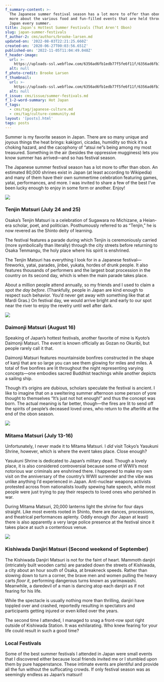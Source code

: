 ```yaml
---
f_summary-content: >-
  The Japanese summer festival season has a lot more to offer than obon. Learn
  more about the various food and fun-filled events that are held throughout
  Japan every summer.
title: Japan's Hottest Summer Festivals (That Aren't Obon)
slug: japan-summer-festivals
f_author-2: cms/authors/brooke-larsen.md
updated-on: '2022-08-03T22:21:25.660Z'
created-on: '2020-06-27T00:03:56.651Z'
published-on: '2022-11-05T11:04:49.048Z'
f_header-image:
  url: >-
    https://uploads-ssl.webflow.com/6356ad6fb1edb77f5fe6f11f/6356ad6fb1edb723fde6fc0f_5ef7b0f3ac095af920628247_summer20fest.jpeg
  alt: null
f_photo-credit: Brooke Larsen
f_thumbnail:
  url: >-
    https://uploads-ssl.webflow.com/6356ad6fb1edb77f5fe6f11f/6356ad6fb1edb77b90e6fc0e_5ef8377bd727ea16f841875a_Japanese20Festivals.jpeg
  alt: null
f_issue: cms/issue/summer-festivals.md
f_1-2-word-summary: Hot Japan
f_tags:
  - cms/tag/japanese-culture.md
  - cms/tag/culture-community.md
layout: '[posts].html'
tags: posts
---
```


Summer is my favorite season in Japan. There are so many unique and joyous things the heat brings: kakigori, cicadas, humidity so thick it’s a choking hazard, and the cacophony of “atsui ne”s being among my most treasured. Something in the air (besides the oppressive mugginess) lets you know summer has arrived—and so has festival season.

The Japanese summer festival season has a lot more to offer than obon. An estimated 80,000 shrines exist in Japan (at least according to Wikipedia) and many of them have their own summertime celebration featuring games, yatai, performances, and more. I was invited to share a few of the best I’ve been lucky enough to enjoy in some form or another. Enjoy!

![](https://uploads-ssl.webflow.com/6356ad6fb1edb77f5fe6f11f/6356ad6fb1edb72cb3e6f578_y8WNfzihzo3Ich94vhZffUKI2hX7bNZvyUktO_AQ0IohSlvAG1CSBI5g3DKrsh0zDLtvJVo854TGdDb4WShzTRuGyJkQ16DTRHewFjBoohnc4H6E0d34mANFWLB9xbVwl05XQDo4.jpeg)

### Tenjin Matsuri (July 24 and 25)

Osaka’s Tenjin Matsuri is a celebration of Sugawara no Michizane, a Heian-era scholar, poet, and politician. Posthumously referred to as “Tenjin,” he is now revered as the Shinto deity of learning.

The festival features a parade during which Tenjin is ceremoniously carried (more symbolically than literally) through the city streets before returning to Osaka Tenmangu, the holy place where his spirit is enshrined.

The Tenjin Matsuri has everything I look for in a Japanese festival—fireworks, yatai, parades, jinbei, yukata, hordes of drunk people. It also features thousands of performers and the largest boat procession in the country on its second day, which is when the main parade takes place.

About a million people attend annually, so my friends and I used to claim a spot _the day before_. (Thankfully, people in Japan are kind enough to respect such behavior. You’d never get away with something like that at Mardi Gras.) On festival day, we would arrive bright and early to our spot near the river to enjoy the revelry until well after dark.

![](https://uploads-ssl.webflow.com/6356ad6fb1edb77f5fe6f11f/6356ad6fb1edb701aae6f576_8rxnEfa8-slCwnuw58_CrvDwRrfcbHHKk7WXsxOw_QHIUYuFAqAqTF3TO4YjOiLVc4dsuJZVaXp8J9hzMgLCPqOyWfCIxnRDppNZiEZINE6k1NxATOz2Eafw1gMk1bkjw33YhICT.jpeg)

### Daimonji Matsuri (August 16)

Speaking of Japan’s hottest festivals, another favorite of mine is Kyoto’s Daimonji Matsuri. The event is known officially as Gozan no Okuribi, but people rarely call it that.

Daimonji Matsuri features mountainside bonfires constructed in the shape of kanji that are so large you can see them glowing for miles and miles. A total of five bonfires are lit throughout the night representing varying concepts—one embodies sacred Buddhist teachings while another depicts a sailing ship.

Though it’s origins are dubious, scholars speculate the festival is ancient. I like to imagine that on a sweltering summer afternoon some person of yore thought to themselves “It’s just not hot enough!” and thus the concept was born. The actual meaning is far better, though—the fires are lit to send off the spirits of people’s deceased loved ones, who return to the afterlife at the end of the obon season.

![](https://uploads-ssl.webflow.com/6356ad6fb1edb77f5fe6f11f/6356ad6fb1edb7c587e6f57c_6iXNbSXWXNzoptIYxC1asvUaMAYiR9FulMW73vsW-UvfiFITzuwRWFoMv1pqyqusp7K54AIn661qWmuVxnKWc6z2hK3MoMHaoggBSZsBLlm5oeclQrFnrqWFabvjCZezz-KWpCJX.jpeg)

### Mitama Matsuri (July 13-16)

Unfortunately, I never made it to Mitama Matsuri. I _did_ visit Tokyo’s Yasukuni Shrine, however, which is where the event takes place. Close enough?

Yasukuni Shrine is dedicated to Japan’s military dead. Though a lovely place, it is also considered controversial because some of WWII’s most notorious war criminals are enshrined there. I happened to make my own visit on the anniversary of the country’s WWII surrender and the vibe was unlike anything I’d experienced in Japan. Anti-nuclear weapons activists protested across from nationalists loudly spewing hate speech, while most people were just trying to pay their respects to loved ones who perished in war.

During Mitama Matsuri, 20,000 lanterns light the shrine for four days straight. Like most events rooted in Shinto, there are dances, processions, and theatrical performances aplenty. Oddly enough (for Japan at least) there is also apparently a very large police presence at the festival since it takes place at such a contentious venue.

![](https://uploads-ssl.webflow.com/6356ad6fb1edb77f5fe6f11f/6356ad6fb1edb7711be6f579_VrjnDb74FnTZjNDFbgwTQsiaN64yd-gRuzRmgRngzV3-4_gIRJhSJJXQsrsSTJru0TVCMtHPmS3zQk8YHNQGhXesAgo3iAj6R86YGKGuuh89gUdLKWxnwlk4ry65bwF_PfwrSrID.png)

### Kishiwada Danjiri Matsuri (Second weekend of September)

The Kishiwada Danjiri Matsuri is not for the faint of heart. Mammoth danjiri (intricately built wooden carts) are paraded down the streets of Kishiwada, a city about an hour south of Osaka, at breakneck speeds. Rather than slowing down to turn a corner, the brave men and women pulling the heavy carts _floor it_, performing dangerous turns known as yarimawashi. Meanwhile, a daredevil of a man is dancing atop each danjiri as if not fearing for his life.

While the spectacle is usually nothing more than thrilling, danjiri have toppled over and crashed, reportedly resulting in spectators and participants getting injured or even killed over the years.

The second time I attended, I managed to snag a front-row spot right outside of Kishiwada Station. It was exhilarating. Who knew fearing for your life could result in such a good time?

### Local Festivals

Some of the best summer festivals I attended in Japan were small events that I discovered either because local friends invited me or I stumbled upon them by pure happenstance. These intimate events are plentiful and provide all the fun without the suffocating crowds. If only festival season was as seemingly endless as Japan’s matsuri!
